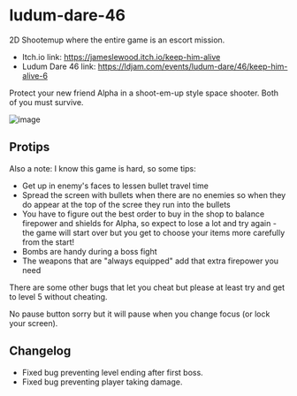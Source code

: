 # ludum-dare-46

2D Shootemup where the entire game is an escort mission.

- Itch.io link: https://jameslewood.itch.io/keep-him-alive
- Ludum Dare 46 link: https://ldjam.com/events/ludum-dare/46/keep-him-alive-6

Protect your new friend Alpha in a shoot-em-up style space shooter. Both of you must survive.

![image](https://img.itch.zone/aW1hZ2UvNjE2MzEwLzMyOTc3NDcuZ2lm/347x500/ZBQ7fP.gif)

## Protips

Also a note: I know this game is hard, so some tips:

- Get up in enemy's faces to lessen bullet travel time
- Spread the screen with bullets when there are no enemies so when they do appear at the top of the scree they run into the bullets
- You have to figure out the best order to buy in the shop to balance firepower and shields for Alpha, so expect to lose a lot and try again - the game will start over but you get to choose your items more carefully from the start!
- Bombs are handy during a boss fight
- The weapons that are "always equipped" add that extra firepower you need

There are some other bugs that let you cheat but please at least try and get to level 5 without cheating.

No pause button sorry but it will pause when you change focus (or lock your screen).

## Changelog

- Fixed bug preventing level ending after first boss.
- Fixed bug preventing player taking damage.
